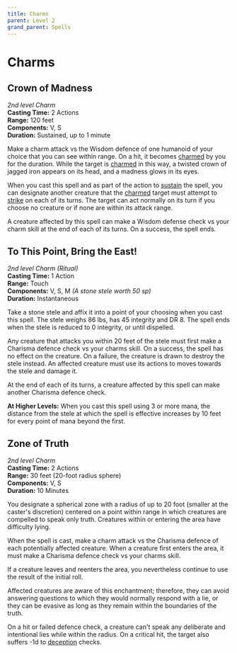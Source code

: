 ```yaml
---
title: Charms
parent: Level 2
grand_parent: Spells
---
```


# Charms

## Crown of Madness
*2nd level Charm*<br>
**Casting Time:** 2 Actions<br>
**Range:** 120 feet<br>
**Components:** V, S<br>
**Duration:** Sustained, up to 1 minute

Make a charm attack vs the Wisdom defence of one humanoid of your choice that you can see within range. On a hit, it becomes [charmed](https://stormchaserroleplaying.com/stormchaserRPG/Conditions/Charmed/) by you for the duration. While the target is [charmed](https://stormchaserroleplaying.com/stormchaserRPG/Conditions/Charmed/) in this way, a twisted crown of jagged iron appears on its head, and a madness glows in its eyes.

When you cast this spell and as part of the action to [sustain](https://stormchaserroleplaying.com/stormchaserRPG/Spellcasting/Casting/Duration/#sustaining-spells) the spell, you can designate another creature that the [charmed](https://stormchaserroleplaying.com/stormchaserRPG/Conditions/Charmed/) target must attempt to [strike](https://stormchaserroleplaying.com/stormchaserRPG/Combat/Actions/Strike/) on each of its turns. The target can act normally on its turn if you choose no creature or if none are within its attack range.

A creature affected by this spell can make a Wisdom defense check vs your charm skill at the end of each of its turns. On a success, the spell ends.

## To This Point, Bring the East!
*2nd level Charm (Ritual)*<br>
**Casting Time:** 1 Action<br>
**Range:** Touch<br>
**Components:** V, S, M *(A stone stele worth 50 sp)*<br>
**Duration:** Instantaneous

Take a stone stele and affix it into a point of your choosing when you cast this spell. The stele weighs 86 lbs, has 45 integrity and DR 8. The spell ends when the stele is reduced to 0 integrity, or until dispelled.

Any creature that attacks you within 20 feet of the stele must first make a Charisma defence check vs your charms skill. On a success, the spell has no effect on the creature. On a failure, the creature is drawn to destroy the stele instead. An affected creature must use its actions to moves towards the stele and damage it.

At the end of each of its turns, a creature affected by this spell can make another Charisma defence check.

**At Higher Levels:** When you cast this spell using 3 or more mana, the distance from the stele at which the spell is effective increases by 10 feet for every point of mana beyond the first.

## Zone of Truth
*2nd level Charm*<br>
**Casting Time:** 2 Actions<br>
**Range:** 30 feet (20-foot radius sphere)<br>
**Components:** V, S<br>
**Duration:** 10 Minutes

You designate a spherical zone with a radius of up to 20 foot (smaller at the caster's discretion) centered on a point within range in which creatures are compelled to speak only truth. Creatures within or entering the area have difficulty lying.

When the spell is cast, make a charm attack vs the Charisma defence of each potentially affected creature. When a creature first enters the area, it must make a Charisma defence check vs your charms skill.

If a creature leaves and reenters the area, you nevertheless continue to use the result of the initial roll.

Affected creatures are aware of this enchantment; therefore, they can avoid answering questions to which they would normally respond with a lie, or they can be evasive as long as they remain within the boundaries of the truth.

On a hit or failed defence check, a creature can't speak any deliberate and intentional lies while within the radius. On a critical hit, the target also suffers -1d to [deception](https://stormchaserroleplaying.com/stormchaserRPG/Skills/Deception/) checks.
